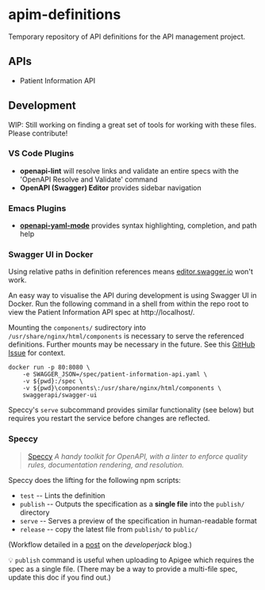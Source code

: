 # apim-definitions
Temporary repository of API definitions for the API management project.

## APIs
* Patient Information API

## Development

WIP: Still working on finding a great set of tools for working with these files. Please contribute!

### VS Code Plugins

 * **openapi-lint** will resolve links and validate an entire specs with the 'OpenAPI Resolve and Validate' command
 * **OpenAPI (Swagger) Editor** provides sidebar navigation
 

### Emacs Plugins

 * [**openapi-yaml-mode**](https://github.com/esc-emacs/openapi-yaml-mode) provides syntax highlighting, completion, and path help

### Swagger UI in Docker

Using relative paths in definition references means [editor.swagger.io](http://editor.swagger.io/) won't work.

An easy way to visualise the API during development is using Swagger UI in Docker. Run the following command in a shell from within the repo root to view the Patient Information API spec at http://localhost/.

Mounting the `components/` sudirectory into `/usr/share/nginx/html/components` is necessary to serve the referenced definitions. Further mounts may be necessary in the future. See this [GitHub Issue](https://github.com/swagger-api/swagger-ui/issues/4915) for context.

```
docker run -p 80:8080 \
    -e SWAGGER_JSON=/spec/patient-information-api.yaml \
    -v ${pwd}:/spec \
    -v ${pwd}\components\:/usr/share/nginx/html/components \
    swaggerapi/swagger-ui
```

Speccy's `serve` subcommand provides similar functionality (see below) but requires you restart the service before changes are reflected.

### Speccy

> [Speccy](http://speccy.io/) *A handy toolkit for OpenAPI, with a linter to enforce quality rules, documentation rendering, and resolution.*

Speccy does the lifting for the following npm scripts:

 * `test` -- Lints the definition
 * `publish` -- Outputs the specification as a **single file** into the `publish/` directory
 * `serve` -- Serves a preview of the specification in human-readable format
 * `release` -- copy the latest file from `publish/` to `public/`

(Workflow detailed in a [post](https://developerjack.com/blog/2018/maintaining-large-design-first-api-specs/) on the *developerjack* blog.)

:bulb: `publish` command is useful when uploading to Apigee which requires the spec as a single file. (There may be a way to provide a multi-file spec, update this doc if you find out.)
